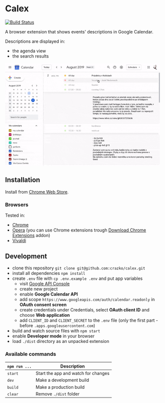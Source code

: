 # Calex

[![Build Status](https://travis-ci.org/crazko/calex.svg?branch=master)](https://travis-ci.org/crazko/calex)

A browser extension that shows events' descriptions in Google Calendar.

Descriptions are displayed in:

- the agenda view
- the search results

![Calex in Google Calendar](docs/calex.gif)

## Installation

Install from [Chrome Web Store](https://chrome.google.com/webstore/detail/calex-for-google-calendar/ccoehijdbponhcemihobmdpaeenmgchg).

### Browsers

Tested in:

- [Chrome](https://www.google.com/chrome/)
- [Opera](https://www.opera.com/) (you can use Chrome extensions trough [Download Chrome Extensions](https://addons.opera.com/en/extensions/details/download-chrome-extension-9/) addon)
- [Vivaldi](https://vivaldi.com/)

## Development

- clone this repository `git clone git@github.com:crazko/calex.git`
- install all dependencies `npm install`
- create `.env` file with `cp .env.example .env` and put app variables
  - visit [Google API Console](https://console.developers.google.com/)
  - create new project
  - enable **Google Calendar API**
  - add scope `https://www.googleapis.com/auth/calendar.readonly` in **OAuth consent screen**
  - create credentials under Credentials, select **OAuth client ID** and choose **Web application**
  - add `CLIENT_ID` and `CLIENT_SECRET` to the `.env` file (only the first part - before `.apps.googleusercontent.com`)
- build and watch source files with `npm start`
- enable **Developer mode** in your browser
- load `./dist` directory as an unpacked extension

### Available commands

| `npm run ...` | Description                         |
| ------------- | ----------------------------------- |
| `start`       | Start the app and watch for changes |
| `dev`         | Make a development build            |
| `build`       | Make a production build             |
| `clear`       | Remove `./dist` folder              |
